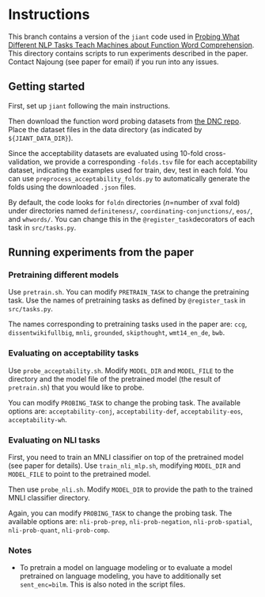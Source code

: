 # Instructions
This branch contains a version of the `jiant` code used in [Probing What Different NLP Tasks Teach Machines about Function Word Comprehension](https://arxiv.org/abs/1904.11544). This directory contains scripts to run experiments described in the paper. Contact Najoung (see paper for email) if you run into any issues.

## Getting started
First, set up `jiant` following the main instructions.

Then download the function word probing datasets from [the DNC repo](https://github.com/decompositional-semantics-initiative/DNC/tree/master/function_words). Place the dataset files in the data directory (as indicated by `${JIANT_DATA_DIR}`). 

Since the acceptability datasets are evaluated using 10-fold cross-validation, we provide a corresponding `-folds.tsv` file for each acceptability dataset, indicating the examples used for train, dev, test in each fold. You can use `preprocess_acceptability_folds.py` to automatically generate the folds using the downloaded `.json` files. 

By default, the code looks for `foldn` directories (_n_=number of xval fold) under directories named `definiteness/`, `coordinating-conjunctions/`, `eos/`, and `whwords/`. You can change this in the `@register_task`decorators of each task in `src/tasks.py`.

## Running experiments from the paper

### Pretraining different models
Use `pretrain.sh`. You can modify `PRETRAIN_TASK` to change the pretraining task. Use the names of pretraining tasks as defined by `@register_task` in `src/tasks.py`. 

The names corresponding to pretraining tasks used in the paper are: `ccg`, `dissentwikifullbig`, `mnli`, `grounded`, `skipthought`, `wmt14_en_de`, `bwb`. 

### Evaluating on acceptability tasks
Use `probe_acceptability.sh`. Modify `MODEL_DIR` and `MODEL_FILE` to the directory and the model file of the pretrained model (the result of `pretrain.sh`) that you would like to probe. 

You can modify `PROBING_TASK` to change the probing task. The available options are: `acceptability-conj`, `acceptability-def`, `acceptability-eos`, `acceptability-wh`.


### Evaluating on NLI tasks
First, you need to train an MNLI classifier on top of the pretrained model (see paper for details). Use `train_nli_mlp.sh`, modifying `MODEL_DIR` and `MODEL_FILE` to point to the pretrained model.

Then use `probe_nli.sh`. Modify `MODEL_DIR` to provide the path to the trained MNLI classifier directory. 

Again, you can modify `PROBING_TASK` to change the probing task. The available options are: `nli-prob-prep`, `nli-prob-negation`, `nli-prob-spatial`, `nli-prob-quant`, `nli-prob-comp`.

### Notes
- To pretrain a model on language modeling or to evaluate a model pretrained on language modeling, you have to additionally set `sent_enc=bilm`. This is also noted in the script files. 
